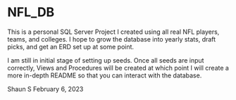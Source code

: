 # NFL_DB

This is a personal SQL Server Project I created using all real NFL players, teams, and colleges. I hope to grow the database into yearly stats, draft picks, and get an ERD set up at some point. 

I am still in initial stage of setting up seeds. Once all seeds are input correctly, Views and Procedures will be created at which point I will create a more in-depth README so that you can interact with the database. 

Shaun S
February 6, 2023
